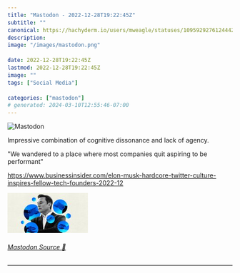 ```yaml
---
title: "Mastodon - 2022-12-28T19:22:45Z"
subtitle: ""
canonical: https://hachyderm.io/users/mweagle/statuses/109592927612444209
description:
image: "/images/mastodon.png"

date: 2022-12-28T19:22:45Z
lastmod: 2022-12-28T19:22:45Z
image: ""
tags: ["Social Media"]

categories: ["mastodon"]
# generated: 2024-03-10T12:55:46-07:00
---
```

![Mastodon](/images/mastodon.png)

<p>Impressive combination of cognitive dissonance and lack of agency. </p><p>&quot;We wandered to a place where most companies quit aspiring to be performant&quot;</p><p><a href="https://www.businessinsider.com/elon-musk-hardcore-twitter-culture-inspires-fellow-tech-founders-2022-12" target="_blank" rel="nofollow noopener noreferrer" translate="no"><span class="invisible">https://www.</span><span class="ellipsis">businessinsider.com/elon-musk-</span><span class="invisible">hardcore-twitter-culture-inspires-fellow-tech-founders-2022-12</span></a></p>

![](a92ad722a1a3ac01.png)

###### [Mastodon Source 🐘](https://hachyderm.io/@mweagle/109592927612444209)

___
